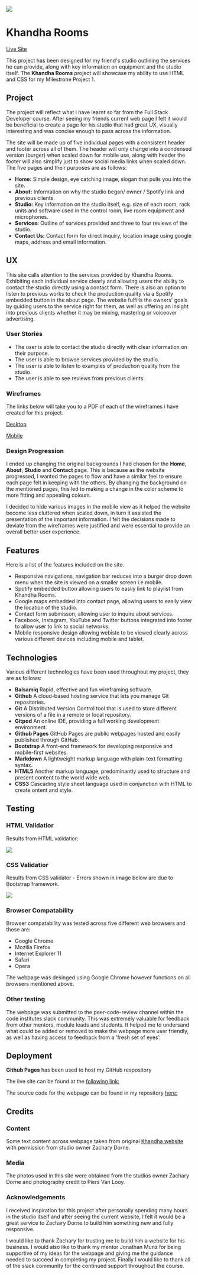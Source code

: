 ![](https://github.com/adams-ears/Khandharooms/blob/master/designs/mockup.png)

# Khandha Rooms
[Live Site](https://adams-ears.github.io/Khandharooms/)

This project has been designed for my friend's studio outlining the services he can provide, along with key 
information on equipment and the studio itself. The **Khandha Rooms** project will showcase my ability to use HTML and CSS 
for my Milestrone Project 1.

## Project
The project will reflect what i have learnt so far from the Full Stack Developer course. After seeing my friends current web page I felt it would be beneficial to create
a page for his studio that had great UX, visually interesting and was concise enough to pass across the information. 

The site will be made up of five individual pages with a consistent header and footer across all of them. The header will only change into a condensed version (burger) when scaled down for mobile use, 
along with header the footer will also simplify just to show social media links when scaled down. 
The five pages and their purposes are as follows:

- **Home:** Simple design, eye catching image, slogan that pulls you into the site.
- **About:** Information on why the studio began/ owner / Spotify link and previous clients.
- **Studio:** Key information on the studio itself, e.g. size of each room, rack units and software used in the control room, live room equipment and microphones.
- **Services:** Outline of services provided and three to four reviews of the studio.
- **Contact Us:** Contact form for direct inquiry, location image using google maps, address and email information.

## UX
This site calls attention to the services provided by Khandha Rooms. Exhibiting each individual service clearly and allowing users the ability to contact the studio directly
using a contact form. There is also an option to listen to previous works to check the production quality via a Spotify embedded button in the about page. 
The website fulfills the owners' goals by guiding users to the service right for them, as well as offering an insight into previous clients whether it may be mixing, mastering or voiceover advertising.

### User Stories

- The user is able to contact the studio directly with clear information on their purpose.
- The user is able to browse services provided by the studio.
- The user is able to listen to examples of production quality from the studio.
- The user is able to see reviews from previous clients.

### Wireframes

The links below will take you to a PDF of each of the wireframes i have created for this project.

[Desktop](https://github.com/adams-ears/Khandharooms/blob/master/designs/KRdesktop.pdf)

[Mobile](https://github.com/adams-ears/Khandharooms/blob/master/designs/KRmobile.pdf)

### Design Progression

I ended up changing the original backgrounds I had chosen for the **Home**, **About**, **Studio** and **Contact** page. This is because as the website
progressed, I wanted the pages to flow and have a similar feel to ensure each page felt in keeping with the others. 
By changing the background on the mentioned pages, this led to making a change in the color scheme to more fitting and appealing colours. 

I decided to hide various images in the mobile view as it helped the website become less cluttered when scaled down, in turn it assisted the presentation
of the important information. I felt the decisions made to deviate from the wireframes were justified and were essential to 
provide an overall better user experience.

## Features

Here is a list of the features included on the site.

- Responsive navigations, navigation bar reduces into a burger drop down menu when the site is viewed on a smaller screen i.e mobile.
- Spotify embedded button allowing users to easily link to playlist from Khandha Rooms.
- Google maps embedded into contact page, allowing users to easily view the location of the studio.
- Contact form submisson, allowing user to inquire about services.
- Facebook, Instagram, YouTube and Twitter buttons integrated into footer to allow user to link to social networks.
- Mobile responsive design allowing webiste to be viewed clearly across various different devices including mobile and tablet.

## Technologies

Various different technologies have been used throughout my project, they are as follows:

- **Balsamiq** Rapid, effective and fun wireframing software.
- **Github** A cloud-based hosting service that lets you manage Git repositories.
- **Git**  A Distributed Version Control tool that is used to store different versions of a file in a remote or local repository.
- **Gitpod** An online IDE, providing a full working development environment.
- **Github Pages** GitHub Pages are public webpages hosted and easily published through GitHub.
- **Bootstrap** A front-end framework for developing responsive and mobile-first websites.
- **Markdown** A lightweight markup language with plain-text formatting syntax.
- **HTML5** Another markup language, predominantly used to structure and present content to the world wide web.
- **CSS3** Cascading style sheet language used in conjunction with HTML to create ontent and style.

## Testing

### HTML Validatior
Results from HTML validatior:

![](https://github.com/adams-ears/Khandharooms/blob/master/designs/htmlvalid.png)

### CSS Validatior
Results from CSS validator - Errors shown in image below are due to Bootstrap framework.

![](https://github.com/adams-ears/Khandharooms/blob/master/designs/cssvalid.png)

### Browser Compatability
Browser compatability was tested across five different web browsers and these are:

- Google Chrome
- Mozilla Firefox
- Internet Explorer 11
- Safari
- Opera

The webpage was desinged using Google Chrome however functions on all browsers mentioned above. 

### Other testing

The webpage was submitted to the peer-code-review channel within the code institutes slack community.
This was extremely valuable for feedback from other mentors, module leads and students. It helped me to undersand what could be added or removed to make
the webpage more user friendly, as well as having access to feedback from a 'fresh set of eyes'.

## Deployment

**Github Pages** has been used to host my GitHub respository 

The live site can be found at the [following link:](https://adams-ears.github.io/Khandharooms/)

The source code for the webpage can be found in my repository [here:](https://github.com/adams-ears/Khandharooms) 

## Credits

### Content

Some text content across webpage taken from original [Khandha website](https://www.khandharooms.com/) with permission from
studio owner Zachary Dorne.

### Media

The photos used in this site were obtained from the studios owner Zachary Dorne and photography credit to Piers Van Looy.

### Acknowledgements

I received inspiration for this project after personally spending many hours in the studio itself and after seeing the current website,
I felt it would be a great service to Zachary Dorne to build him something new and fully responsive. 

I would like to thank Zachary for trusting me to build him a website for his business. I would also like to thank my mentor Jonathan Munz for being supportive 
of my ideas for the webpage and giving me the guidance needed to succeed in completing my project. Finally I would like to thank all of the slack 
community for the continued support throughout the course.



